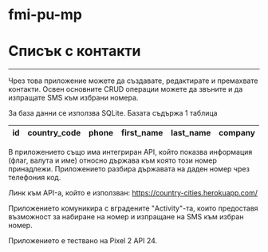 # fmi-pu-mp

# Списък с контакти

---
Чрез това приложение можете да създавате, редактирате и премахвате контакти.
Освен основните CRUD операции можете да звъните и да изпращате SMS към избрани номера.


За база данни се използва SQLite. Базата съдържа 1 таблица

| id  | country_code  | phone  |  first_name |  last_name | company  |
|---|---|---|---|---|---|




В приложението също има интегриран API, който показва информация (флаг, валута и име) относно държава към която този номер принадлежи. Приложението разбира държавата на даден номер чрез телефония код.

Линк към API-а, който е използван: https://country-cities.herokuapp.com/

Приложението комуникира с вградените "Activity"-та, които предоставя възможност за набиране на номер и изпращане на SMS към избран номер.


Приложението е тествано на Pixel 2 API 24.
